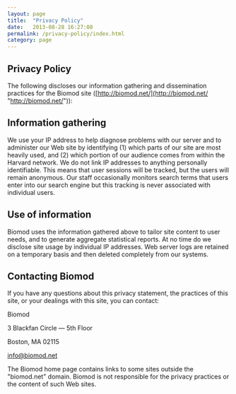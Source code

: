```yaml
---
layout: page
title:  "Privacy Policy"
date:   2013-08-28 16:27:08
permalink: /privacy-policy/index.html
category: page
---
```



## Privacy Policy


The following discloses our information gathering and dissemination practices for the Biomod site ([http://biomod.net/](http://biomod.net/ "http://biomod.net/")):

## Information gathering

We use your IP address to help diagnose problems with our server and to administer our Web site by identifying (1) which parts of our site are most heavily used, and (2) which portion of our audience comes from within the Harvard network. We do not link IP addresses to anything personally identifiable. This means that user sessions will be tracked, but the users will remain anonymous. Our staff occasionally monitors search terms that users enter into our search engine but this tracking is never associated with individual users.

## Use of information

Biomod uses the information gathered above to tailor site content to user needs, and to generate aggregate statistical reports. At no time do we disclose site usage by individual IP addresses. Web server logs are retained on a temporary basis and then deleted completely from our systems.

## Contacting Biomod

If you have any questions about this privacy statement, the practices of this site, or your dealings with this site, you can contact:

Biomod

3 Blackfan Circle — 5th Floor

Boston, MA 02115

[info@biomod.net](mailto:info@biomod.net)

The Biomod home page contains links to some sites outside the "biomod.net" domain. Biomod is not responsible for the privacy practices or the content of such Web sites.
